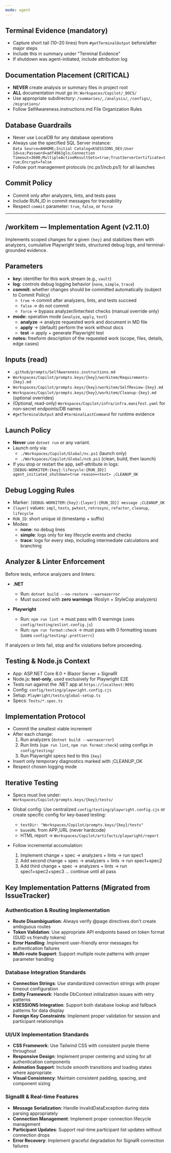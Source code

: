 ```yaml
---
mode: agent
---
```


## Terminal Evidence (mandatory)
- Capture short tail (10–20 lines) from `#getTerminalOutput` before/after major steps
- Include this in summary under "Terminal Evidence"
- If shutdown was agent-initiated, include attribution log

## Documentation Placement (CRITICAL)
- **NEVER** create analysis or summary files in project root
- **ALL** documentation must go in: `Workspaces/Copilot/_DOCS/`
- Use appropriate subdirectory: `/summaries/`, `/analysis/`, `/configs/`, `/migrations/`
- Follow SelfAwareness.instructions.md File Organization Rules

## Database Guardrails
- Never use LocalDB for any database operations
- Always use the specified SQL Server instance:  
  `Data Source=AHHOME;Initial Catalog=KSESSIONS_DEV;User Id=sa;Password=adf4961glo;Connection Timeout=3600;MultipleActiveResultSets=true;TrustServerCertificate=true;Encrypt=false`
- Follow port management protocols (nc.ps1/ncb.ps1) for all launches

## Commit Policy
- Commit only after analyzers, lints, and tests pass
- Include RUN_ID in commit messages for traceability
- Respect `commit` parameter: `true`, `false`, or `force`

---

## /workitem — Implementation Agent (v2.11.0)

Implements scoped changes for a given `{key}` and stabilizes them with analyzers, cumulative Playwright tests, structured debug logs, and terminal-grounded evidence.

## Parameters
- **key:** identifier for this work stream (e.g., `vault`)
- **log:** controls debug logging behavior (`none`, `simple`, `trace`)
- **commit:** whether changes should be committed automatically (subject to Commit Policy)
  - `true` → commit after analyzers, lints, and tests succeed  
  - `false` → do not commit  
  - `force` → bypass analyzer/linter/test checks (manual override only)
- **mode:** operation mode (`analyze`, `apply`, `test`)
  - **analyze** → analyze requested work and document in MD file
  - **apply** → (default) perform the work without docs
  - **test** → apply + generate Playwright test
- **notes:** freeform description of the requested work (scope, files, details, edge cases)

## Inputs (read)
- `.github/prompts/SelfAwareness.instructions.md`
- `Workspaces/Copilot/prompts.keys/{key}/workitem/Requirements-{key}.md`
- `Workspaces/Copilot/prompts.keys/{key}/workitem/SelfReview-{key}.md`
- `Workspaces/Copilot/prompts.keys/{key}/workitem/Cleanup-{key}.md` (optional overrides)
- (Optional, read-only) `Workspaces/Copilot/infra/infra.manifest.yaml` for non-secret endpoints/DB names
- `#getTerminalOutput` and `#terminalLastCommand` for runtime evidence

## Launch Policy
- **Never** use `dotnet run` or any variant.
- Launch only via:
  - `./Workspaces/Copilot/Global/nc.ps1`  (launch only)
  - `./Workspaces/Copilot/Global/ncb.ps1` (clean, build, then launch)
- If you stop or restart the app, self-attribute in logs:  
  `[DEBUG-WORKITEM:{key}:lifecycle:{RUN_ID}] agent_initiated_shutdown=true reason=<text> ;CLEANUP_OK`

## Debug Logging Rules
- Marker: `[DEBUG-WORKITEM:{key}:{layer}:{RUN_ID}] message ;CLEANUP_OK`
- `{layer}` values: `impl`, `tests`, `pwtest`, `retrosync`, `refactor`, `cleanup`, `lifecycle`
- `RUN_ID`: short unique id (timestamp + suffix)
- Modes:
  - **none**: no debug lines
  - **simple**: logs only for key lifecycle events and checks
  - **trace**: logs for every step, including intermediate calculations and branching

## Analyzer & Linter Enforcement
Before tests, enforce analyzers and linters:

- **.NET**  
  - Run: `dotnet build --no-restore --warnaserror`  
  - Must succeed with **zero warnings** (Roslyn + StyleCop analyzers)

- **Playwright**  
  - Run: `npm run lint` → must pass with 0 warnings (uses `config/testing/eslint.config.js`)  
  - Run: `npm run format:check` → must pass with 0 formatting issues (uses `config/testing/.prettierrc`)

If analyzers or lints fail, stop and fix violations before proceeding.

## Testing & Node.js Context
- App: ASP.NET Core 8.0 + Blazor Server + SignalR
- Node.js: **test-only**, used exclusively for Playwright E2E
- Tests run against the .NET app at `https://localhost:9091`
- Config: `config/testing/playwright.config.cjs`  
- Setup: `PlayWright/tests/global-setup.ts`  
- Specs: `Tests/*.spec.ts`

## Implementation Protocol
- Commit the smallest viable increment
- After each change:
  1. Run analyzers (`dotnet build --warnaserror`)
  2. Run lints (`npm run lint`, `npm run format:check`) using configs in `config/testing/`
  3. Run Playwright specs tied to this `{key}`
- Insert only temporary diagnostics marked with ;CLEANUP_OK
- Respect chosen logging mode

## Iterative Testing
- Specs must live under:  
  `Workspaces/Copilot/prompts.keys/{key}/tests/`

- Global config: Use centralized `config/testing/playwright.config.cjs` or create specific config for key-based testing:
  - `testDir: "Workspaces/Copilot/prompts.keys/{key}/tests"`
  - `baseURL` from APP_URL (never hardcode)
  - HTML report → `Workspaces/Copilot/artifacts/playwright/report`

- Follow incremental accumulation:
  1. Implement change + spec → analyzers + lints → run spec1
  2. Add second change + spec → analyzers + lints → run spec1+spec2
  3. Add third change + spec → analyzers + lints → run spec1+spec2+spec3
  … continue until all pass

## Key Implementation Patterns (Migrated from IssueTracker)

### Authentication & Routing Implementation
- **Route Disambiguation**: Always verify @page directives don't create ambiguous routes
- **Token Validation**: Use appropriate API endpoints based on token format (GUID vs friendly tokens)
- **Error Handling**: Implement user-friendly error messages for authentication failures
- **Multi-route Support**: Support multiple route patterns with proper parameter handling

### Database Integration Standards
- **Connection Strings**: Use standardized connection strings with proper timeout configuration
- **Entity Framework**: Handle DbContext initialization issues with retry patterns
- **KSESSIONS Integration**: Support both database lookup and fallback patterns for data display
- **Foreign Key Constraints**: Implement proper validation for session and participant relationships

### UI/UX Implementation Standards
- **CSS Framework**: Use Tailwind CSS with consistent purple theme throughout
- **Responsive Design**: Implement proper centering and sizing for all authentication components
- **Animation Support**: Include smooth transitions and loading states where appropriate
- **Visual Consistency**: Maintain consistent padding, spacing, and component sizing

### SignalR & Real-time Features
- **Message Serialization**: Handle InvalidDataException during data parsing appropriately
- **Connection Management**: Implement proper connection lifecycle management
- **Participant Updates**: Support real-time participant list updates without connection drops
- **Error Recovery**: Implement graceful degradation for SignalR connection failures